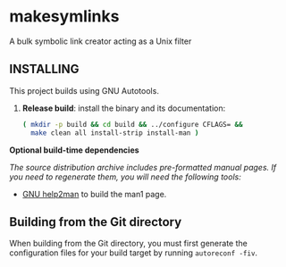 # makesymlinks
A bulk symbolic link creator acting as a Unix filter

## INSTALLING

This project builds using GNU Autotools.

1. **Release build**: install the binary and its documentation:

   ```sh
   ( mkdir -p build && cd build && ../configure CFLAGS= &&
     make clean all install-strip install-man )
   ```

**Optional build-time dependencies**

_The source distribution archive includes pre-formatted manual pages.
If you need to regenerate them, you will need the following tools:_

  * [GNU help2man] to build the man1 page.

[GNU help2man]: <https://www.gnu.org/software/help2man/>

## Building from the Git directory

When building from the Git directory, you must first generate the
configuration files for your build target by running `autoreconf -fiv`.
